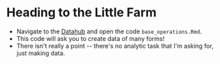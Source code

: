 # Heading to the Little Farm 

- Navigate to the [Datahub](https://ischool.datahub.berkeley.edu/hub/user-redirect/git-pull?repo=https%3A%2F%2Fgithub.com%2FUCB-MIDS%2Fr_bridge&urlpath=rstudio%2F&branch=master) and open the code `base_operations.Rmd`. 
- This code will ask you to create data of many forms!
- There isn't really a point -- there's no analytic task that I'm asking for, just making data. 
